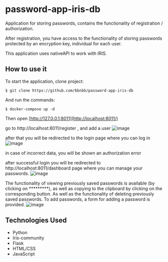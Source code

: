# password-app-iris-db
Application for storing passwords, contains the functionality of registration / authorization.

After registration, you have access to the functionality of storing passwords protected by an encryption key, individual for each user.

This application uses nativeAPI to work with IRIS.

## How to use it 

To start the application, clone project:
 ```
$ git clone https://github.com/bbnbb/password-app-iris-db
```
And run the commands:
```
$ docker-compose up -d 
```
Then open [http://127.0.0.1:8011](http://localhost:8011/)

go to http://localhost:8011/register , and add a user
![image](https://github.com/bbnbb/password-app-iris-db/assets/15561051/6069219d-5650-4435-9b0b-61c476155592)

after that you will be redirected to the login page where you can log in
![image](https://github.com/bbnbb/password-app-iris-db/assets/15561051/ed750560-f7de-4666-8efb-b233cd83cd4c)

in case of incorrect data, you will be shown an authorization error

after successful login you will be redirected to http://localhost:8011/dashboard page where you can manage your passwords.
![image](https://github.com/bbnbb/password-app-iris-db/assets/15561051/f901fba7-7e42-4ab7-ad94-a6b89ecd5078)

The functionality of viewing previously saved passwords is available (by clicking on *********), as well as copying to the clipboard by clicking on the corresponding button. As well as the functionality of deleting previously saved passwords.
To add passwords, a form for adding a password is provided.
![image](https://github.com/bbnbb/password-app-iris-db/assets/15561051/21f774bb-8097-4160-be50-83fffa1952e4)

## Technologies Used

- Python
- Iris-community
- Flask
- HTML/CSS
- JavaScript


